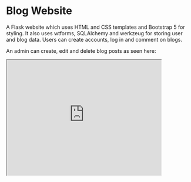 <h1>Blog Website</h1>
A Flask website which uses HTML and CSS templates and Bootstrap 5 for styling. It also uses wtforms, SQLAlchemy and werkzeug for storing user and blog data.
Users can create accounts, log in and comment on blogs.

An admin can create, edit and delete blog posts as seen here:
<iframe width="420" height="315"
src="https://www.youtube.com/watch?v=yYbtStrbRoM">
</iframe>
